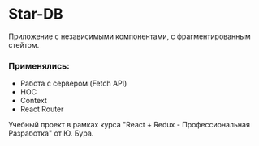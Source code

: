 # Star-DB

Приложение с независимыми компонентами, с фрагментированным стейтом.

### Применялись:
* Работа с сервером (Fetch API)
* HOC
* Context
* React Router

Учебный проект в рамках курса "React + Redux - Профессиональная Разработка" от Ю. Бура.